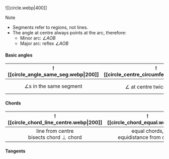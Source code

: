 ![[circle.webp|400]]

> [!note]
> - Segments refer to regions, not lines.
> - The angle at centre always points at the arc, therefore:
> 	- Minor arc: $\angle AOB$
> 	- Major arc: $\text{reflex }\angle AOB$

#### Basic angles
| ![[circle_angle_same_seg.webp\|200]] | ![[circle_centre_circumference.webp\|200]] | ![[circle_angle_semi_circle.webp\|200]] |
| :--: | :--: | :--: |
| $\angle\text{s in the same segment}$ | $\angle\text{ at centre twice }\angle\text{at }\odot^{\text{ce}}$ | $\angle\text{ in semi-circle}$<br>$\text{converse of }\angle\text{ in semi-circle}$ |

#### Chords
| ![[circle_chord_line_centre.webp\|200]] | ![[circle_chord_equal.webp\|200]] | ![[circle_chord_equidistance.webp\|200]] |
| :--: | :--: | :--: |
| $\text{line from centre}$<br>$\text{bisects chord}\perp\text{chord}$ | $\text{equal chords,}$<br>$\text{equidistance from centre}$ | $\text{equidistance from centre,}$<br>$\text{equal chords}$ |

#### Tangents
